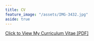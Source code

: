 ```yaml
---
title: CV
feature_image: "/assets/IMG-3432.jpg"
aside: true
---
```


[Click to View My Curriculum Vitae [PDF]](http://jvhagey.github.io/files/CV_Hagey_Jill_July_2021.pdf)
